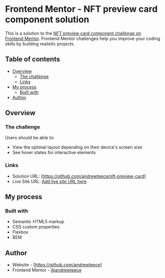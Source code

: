 # Frontend Mentor - NFT preview card component solution

This is a solution to the [NFT preview card component challenge on Frontend Mentor](https://www.frontendmentor.io/challenges/nft-preview-card-component-SbdUL_w0U). Frontend Mentor challenges help you improve your coding skills by building realistic projects. 

## Table of contents

- [Overview](#overview)
  - [The challenge](#the-challenge)
  - [Links](#links)
- [My process](#my-process)
  - [Built with](#built-with)
- [Author](#author)

## Overview
### The challenge

Users should be able to:

- View the optimal layout depending on their device's screen size
- See hover states for interactive elements


### Links

- Solution URL: [https://github.com/andrewteece/nft-preview-card]
- Live Site URL: [Add live site URL here](https://your-live-site-url.com)

## My process

### Built with

- Semantic HTML5 markup
- CSS custom properties
- Flexbox
- BEM
## Author

- Website - [https://github.com/andrewteece]
- Frontend Mentor - [@andrewteece](https://www.frontendmentor.io/profile/yourusername)

